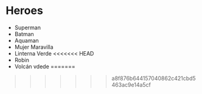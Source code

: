 # Heroes

* Superman
* Batman
* Aquaman
* Mujer Maravilla
* Linterna Verde
<<<<<<< HEAD
* Robin
* Volcán vdede
=======

>>>>>>> a8f876b644157040862c421cbd5463ac9e14a5cf
